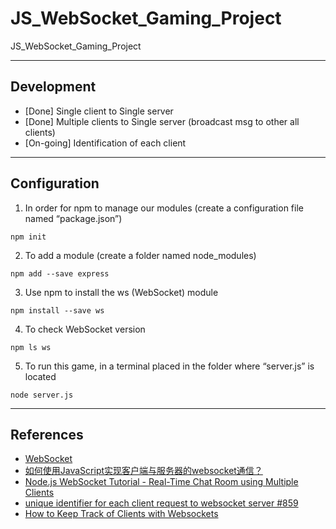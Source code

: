 # JS_WebSocket_Gaming_Project
JS_WebSocket_Gaming_Project

---
## Development
- [Done] Single client to Single server
- [Done] Multiple clients to Single server (broadcast msg to other all clients)
- [On-going] Identification of each client


---
## Configuration
1. In order for npm to manage our modules (create a configuration file named “package.json”)
```
npm init
```
2. To add a module (create a folder named node_modules)
```
npm add --save express
```
3. Use npm to install the ws (WebSocket) module
```
npm install --save ws
```
4. To check WebSocket version
```
npm ls ws
```
5. To run this game, in a terminal placed in the folder where “server.js” is located
```
node server.js
```

---
## References
- [WebSocket](https://javascript.info/websocket#:~:text=WebSocket%201%20A%20simple%20example%20To%20open%20a,...%207%20Chat%20example%20...%208%20Summary%20)
- [如何使用JavaScript实现客户端与服务器的websocket通信？](https://zhuanlan.zhihu.com/p/97336307)
- [Node.js WebSocket Tutorial - Real-Time Chat Room using Multiple Clients](https://dev.to/karlhadwen/node-js-websocket-tutorial-real-time-chat-room-using-multiple-clients-24ad)
- [unique identifier for each client request to websocket server #859](https://github.com/websockets/ws/issues/859)
- [How to Keep Track of Clients with Websockets](https://medium.com/@willrigsbee/how-to-keep-track-of-clients-with-websockets-1a018c23bbfc)


